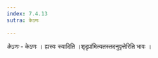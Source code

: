```yaml
---
index: 7.4.13
sutra: केऽणः

---
```

_केऽणः_ - केऽणः । ह्यस्वः स्यादिति ।शृदृप्रा॑मित्यतस्तदनुवृत्तेरिति भावः ।